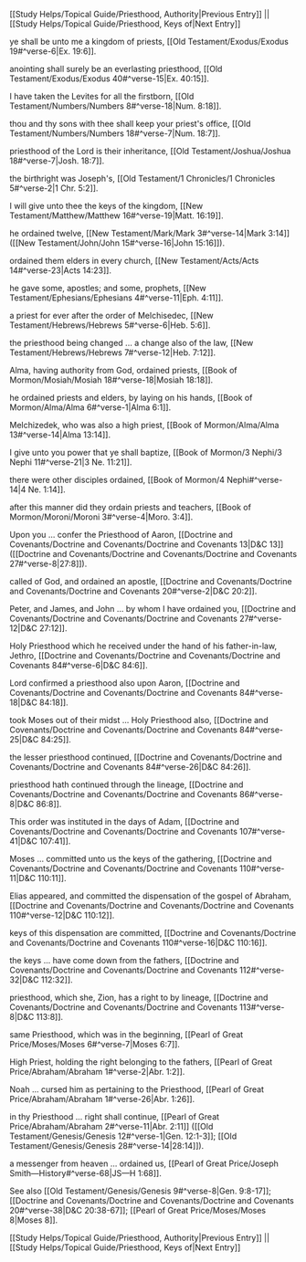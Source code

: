 [[Study Helps/Topical Guide/Priesthood, Authority|Previous Entry]]  ||  [[Study Helps/Topical Guide/Priesthood, Keys of|Next Entry]]

 ye shall be unto me a kingdom of priests, [[Old Testament/Exodus/Exodus 19#^verse-6|Ex. 19:6]].

 anointing shall surely be an everlasting priesthood, [[Old Testament/Exodus/Exodus 40#^verse-15|Ex. 40:15]].

 I have taken the Levites for all the firstborn, [[Old Testament/Numbers/Numbers 8#^verse-18|Num. 8:18]].

 thou and thy sons with thee shall keep your priest's office, [[Old Testament/Numbers/Numbers 18#^verse-7|Num. 18:7]].

 priesthood of the Lord is their inheritance, [[Old Testament/Joshua/Joshua 18#^verse-7|Josh. 18:7]].

 the birthright was Joseph's, [[Old Testament/1 Chronicles/1 Chronicles 5#^verse-2|1 Chr. 5:2]].

 I will give unto thee the keys of the kingdom, [[New Testament/Matthew/Matthew 16#^verse-19|Matt. 16:19]].

 he ordained twelve, [[New Testament/Mark/Mark 3#^verse-14|Mark 3:14]] ([[New Testament/John/John 15#^verse-16|John 15:16]]).

 ordained them elders in every church, [[New Testament/Acts/Acts 14#^verse-23|Acts 14:23]].

 he gave some, apostles; and some, prophets, [[New Testament/Ephesians/Ephesians 4#^verse-11|Eph. 4:11]].

 a priest for ever after the order of Melchisedec, [[New Testament/Hebrews/Hebrews 5#^verse-6|Heb. 5:6]].

 the priesthood being changed ... a change also of the law, [[New Testament/Hebrews/Hebrews 7#^verse-12|Heb. 7:12]].

 Alma, having authority from God, ordained priests, [[Book of Mormon/Mosiah/Mosiah 18#^verse-18|Mosiah 18:18]].

 he ordained priests and elders, by laying on his hands, [[Book of Mormon/Alma/Alma 6#^verse-1|Alma 6:1]].

 Melchizedek, who was also a high priest, [[Book of Mormon/Alma/Alma 13#^verse-14|Alma 13:14]].

 I give unto you power that ye shall baptize, [[Book of Mormon/3 Nephi/3 Nephi 11#^verse-21|3 Ne. 11:21]].

 there were other disciples ordained, [[Book of Mormon/4 Nephi#^verse-14|4 Ne. 1:14]].

 after this manner did they ordain priests and teachers, [[Book of Mormon/Moroni/Moroni 3#^verse-4|Moro. 3:4]].

 Upon you ... confer the Priesthood of Aaron, [[Doctrine and Covenants/Doctrine and Covenants/Doctrine and Covenants 13|D&C 13]] ([[Doctrine and Covenants/Doctrine and Covenants/Doctrine and Covenants 27#^verse-8|27:8]]).

 called of God, and ordained an apostle, [[Doctrine and Covenants/Doctrine and Covenants/Doctrine and Covenants 20#^verse-2|D&C 20:2]].

 Peter, and James, and John ... by whom I have ordained you, [[Doctrine and Covenants/Doctrine and Covenants/Doctrine and Covenants 27#^verse-12|D&C 27:12]].

 Holy Priesthood which he received under the hand of his father-in-law, Jethro, [[Doctrine and Covenants/Doctrine and Covenants/Doctrine and Covenants 84#^verse-6|D&C 84:6]].

 Lord confirmed a priesthood also upon Aaron, [[Doctrine and Covenants/Doctrine and Covenants/Doctrine and Covenants 84#^verse-18|D&C 84:18]].

 took Moses out of their midst ... Holy Priesthood also, [[Doctrine and Covenants/Doctrine and Covenants/Doctrine and Covenants 84#^verse-25|D&C 84:25]].

 the lesser priesthood continued, [[Doctrine and Covenants/Doctrine and Covenants/Doctrine and Covenants 84#^verse-26|D&C 84:26]].

 priesthood hath continued through the lineage, [[Doctrine and Covenants/Doctrine and Covenants/Doctrine and Covenants 86#^verse-8|D&C 86:8]].

 This order was instituted in the days of Adam, [[Doctrine and Covenants/Doctrine and Covenants/Doctrine and Covenants 107#^verse-41|D&C 107:41]].

 Moses ... committed unto us the keys of the gathering, [[Doctrine and Covenants/Doctrine and Covenants/Doctrine and Covenants 110#^verse-11|D&C 110:11]].

 Elias appeared, and committed the dispensation of the gospel of Abraham, [[Doctrine and Covenants/Doctrine and Covenants/Doctrine and Covenants 110#^verse-12|D&C 110:12]].

 keys of this dispensation are committed, [[Doctrine and Covenants/Doctrine and Covenants/Doctrine and Covenants 110#^verse-16|D&C 110:16]].

 the keys ... have come down from the fathers, [[Doctrine and Covenants/Doctrine and Covenants/Doctrine and Covenants 112#^verse-32|D&C 112:32]].

 priesthood, which she, Zion, has a right to by lineage, [[Doctrine and Covenants/Doctrine and Covenants/Doctrine and Covenants 113#^verse-8|D&C 113:8]].

 same Priesthood, which was in the beginning, [[Pearl of Great Price/Moses/Moses 6#^verse-7|Moses 6:7]].

 High Priest, holding the right belonging to the fathers, [[Pearl of Great Price/Abraham/Abraham 1#^verse-2|Abr. 1:2]].

 Noah ... cursed him as pertaining to the Priesthood, [[Pearl of Great Price/Abraham/Abraham 1#^verse-26|Abr. 1:26]].

 in thy Priesthood ... right shall continue, [[Pearl of Great Price/Abraham/Abraham 2#^verse-11|Abr. 2:11]] ([[Old Testament/Genesis/Genesis 12#^verse-1|Gen. 12:1-3]]; [[Old Testament/Genesis/Genesis 28#^verse-14|28:14]]).

 a messenger from heaven ... ordained us, [[Pearl of Great Price/Joseph Smith—History#^verse-68|JS—H 1:68]].

 See also [[Old Testament/Genesis/Genesis 9#^verse-8|Gen. 9:8-17]]; [[Doctrine and Covenants/Doctrine and Covenants/Doctrine and Covenants 20#^verse-38|D&C 20:38-67]]; [[Pearl of Great Price/Moses/Moses 8|Moses 8]].

[[Study Helps/Topical Guide/Priesthood, Authority|Previous Entry]]  ||  [[Study Helps/Topical Guide/Priesthood, Keys of|Next Entry]]